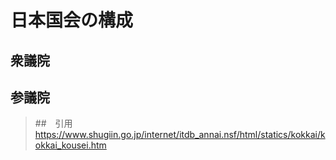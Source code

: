# 日本国会の構成



## 衆議院



## 参議院



> ##　引用
> https://www.shugiin.go.jp/internet/itdb_annai.nsf/html/statics/kokkai/kokkai_kousei.htm